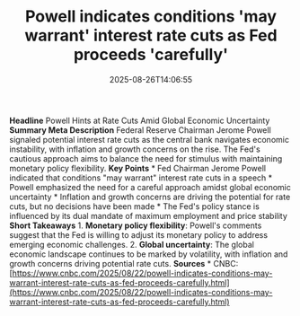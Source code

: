 ﻿---
title: "Powell indicates conditions 'may warrant' interest rate cuts as Fed proceeds 'carefully'"
date: "2025-08-26T14:06:55"
category: "Markets"
summary: ""
slug: "powell indicates conditions may warrant interest rate cuts a"
source_urls:
  - "https://www.cnbc.com/2025/08/22/powell-indicates-conditions-may-warrant-interest-rate-cuts-as-fed-proceeds-carefully.html"
seo:
  title: "Powell indicates conditions 'may warrant' interest rate cuts as Fed proceeds 'carefully' | Hash n Hedge"
  description: ""
  keywords: ["news", "markets", "brief"]
---
**Headline** Powell Hints at Rate Cuts Amid Global Economic Uncertainty  **Summary Meta Description** Federal Reserve Chairman Jerome Powell signaled potential interest rate cuts as the central bank navigates economic instability, with inflation and growth concerns on the rise. The Fed's cautious approach aims to balance the need for stimulus with maintaining monetary policy flexibility.  **Key Points**  * Fed Chairman Jerome Powell indicated that conditions "may warrant" interest rate cuts in a speech * Powell emphasized the need for a careful approach amidst global economic uncertainty * Inflation and growth concerns are driving the potential for rate cuts, but no decisions have been made * The Fed's policy stance is influenced by its dual mandate of maximum employment and price stability  **Short Takeaways**  1. **Monetary policy flexibility**: Powell's comments suggest that the Fed is willing to adjust its monetary policy to address emerging economic challenges. 2. **Global uncertainty**: The global economic landscape continues to be marked by volatility, with inflation and growth concerns driving potential rate cuts.  **Sources** * CNBC: [https://www.cnbc.com/2025/08/22/powell-indicates-conditions-may-warrant-interest-rate-cuts-as-fed-proceeds-carefully.html](https://www.cnbc.com/2025/08/22/powell-indicates-conditions-may-warrant-interest-rate-cuts-as-fed-proceeds-carefully.html) 
